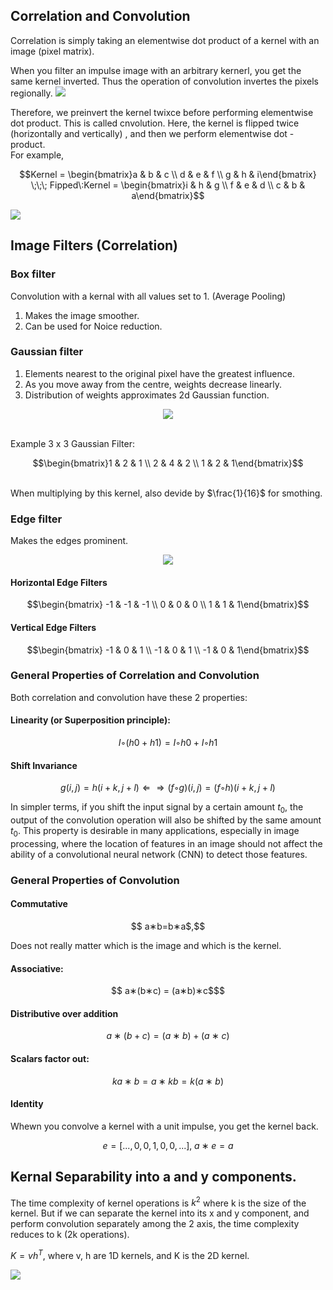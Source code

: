 ## Correlation and Convolution
Correlation is simply taking an elementwise dot product of a kernel with an image (pixel matrix). 

When you filter an impulse image with an arbitrary kernerl, you get the same kernel inverted. Thus the operation of convolution invertes the pixels regionally.
<img align="centre" src="https://github.com/bhanpuramufaddal/DigitalImageProcessing/assets/46320499/60e1aa6e-d386-42a2-b202-c05cedd82dbb">

Therefore, we preinvert the kernel twixce before performing elementwise dot product. This is called cnvolution.
Here, the kernel is flipped twice (horizontally and vertically) , and then we perform elementwise dot - product.<br>
For example, 

```math
Kernel = \begin{bmatrix}a & b & c \\ d & e & f \\ g & h & i\end{bmatrix} \;\;\; 
Fipped\:Kernel = \begin{bmatrix}i & h & g \\ f & e & d \\ c & b & a\end{bmatrix}
```
<img align="centre" src="https://github.com/bhanpuramufaddal/DigitalImageProcessing/assets/46320499/ade02e58-d557-4cf5-80ba-ea27b6da3c92">

## Image Filters (Correlation)
### Box filter
Convolution with a kernal with all values set to 1.  (Average Pooling)
1. Makes the image smoother.
2. Can be used for Noice reduction.

### Gaussian filter
1. Elements nearest to the original pixel have the greatest influence.
2. As you move away from the centre, weights decrease linearly.
3. Distribution of weights approximates 2d Gaussian function.

<p align="center">
  <img src="https://github.com/bhanpuramufaddal/DigitalImageProcessing/assets/46320499/180fc456-af10-469e-a51f-b85c00f9cfe8">
</p>

<br> Example 3 x 3 Gaussian Filter: <br>

```math
\begin{bmatrix}1 & 2 & 1 \\ 2 & 4 & 2 \\ 1 & 2 & 1\end{bmatrix}
```
<br> When multiplying by this kernel, also devide by $\frac{1}{16}$ for smothing.

### Edge filter
Makes the edges prominent.

<p align="center">
  <img src= "https://github.com/bhanpuramufaddal/DigitalImageProcessing/assets/46320499/f658ba66-09fa-43ae-9387-3638c90614ce">
</p>

#### Horizontal Edge Filters
```math
\begin{bmatrix} -1 & -1 & -1 \\ 0 & 0 & 0 \\ 1 & 1 & 1\end{bmatrix}
```
#### Vertical Edge Filters
```math
\begin{bmatrix} -1 & 0 & 1 \\ -1 & 0 & 1 \\ -1 & 0 & 1\end{bmatrix}
```
### General Properties of Correlation and Convolution
Both correlation and convolution have these 2 properties:
#### Linearity (or Superposition principle):
```math
  I◦(h0 + h1)=I◦h0 +I◦h1
```
#### Shift Invariance
```math
  g(i,j)=h(i+k,j+l) ⇐⇒ (f◦g)(i,j)=(f◦h)(i+k,j+l)
```
In simpler terms, if you shift the input signal by a certain amount $t_0$, 
the output of the convolution operation will also be shifted by the same amount $t_0$.
This property is desirable in many applications, especially in image processing, 
where the location of features in an image should not affect the ability of a convolutional neural network (CNN) to detect those features.

### General Properties of Convolution
#### Commutative
```math
  a∗b=b∗a$,
```
Does not really matter which is the image and which is the kernel.
#### Associative: 
``` math
  a∗(b∗c) = (a∗b)∗c$
```
#### Distributive over addition
```math
  a∗(b+c)=(a∗b)+(a∗c)
``` 
#### Scalars factor out:
```math
  ka∗b=a∗kb=k(a∗b)
``` 
#### Identity
Whewn you convolve a kernel with a unit impulse, you get the kernel back.
```math
  e=[...,0,0,1,0,0,...], \; a∗e=a
```

## Kernal Separability into a and y components.
The time complexity of kernel operations is $k^2$ where k is the size of the kernel.
But if we can separate the kernel into its x and y component, and perform convolution separately among the 2 axis, the time complexity reduces to k (2k operations).

$K = vh^T$, where v, h are 1D kernels, and K is the 2D kernel.

<img align="centre" src="https://github.com/bhanpuramufaddal/DigitalImageProcessing/assets/46320499/9c0d4547-3951-49bb-a32f-e23225604d61">

